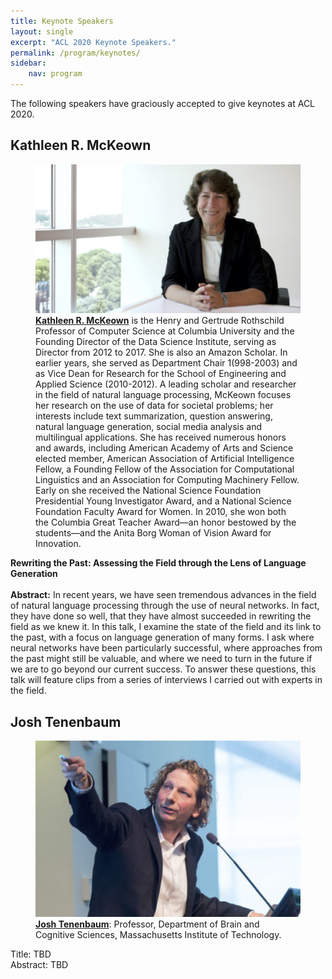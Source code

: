 ```yaml
---
title: Keynote Speakers
layout: single
excerpt: "ACL 2020 Keynote Speakers."
permalink: /program/keynotes/
sidebar: 
    nav: program
---
```


The following speakers have graciously accepted to give keynotes at ACL 2020.

## Kathleen R. McKeown

<figure>
  <a href="http://www1.cs.columbia.edu/~kathy/"><img src="/assets/images/keynotes/kathleen.jpg"></a>
  <figcaption><strong><a href="http://www1.cs.columbia.edu/~kathy/">Kathleen R. McKeown</a></strong> is the Henry and Gertrude Rothschild Professor of Computer Science at Columbia University and the Founding Director of the Data Science Institute, serving as Director from 2012 to 2017. She is also an Amazon Scholar. In earlier years, she served as Department Chair 1(998-2003) and as Vice Dean for Research for the School of Engineering and Applied Science (2010-2012). A leading scholar and researcher in the field of natural language processing, McKeown focuses her research on the use of data for societal problems; her interests include text summarization, question answering, natural language generation, social media analysis and multilingual applications. She has received numerous honors and awards, including American Academy of Arts and Science elected member, American Association of Artificial Intelligence Fellow, a Founding Fellow of the Association for Computational Linguistics and an Association for Computing Machinery Fellow. Early on she received the National Science Foundation Presidential Young Investigator Award, and a National Science Foundation Faculty Award for Women. In 2010, she won both the Columbia Great Teacher Award—an honor bestowed by the students—and the Anita Borg Woman of Vision Award for Innovation.</figcaption>
</figure>
<b>Rewriting the Past: Assessing the Field through the Lens of Language Generation </b> <br/> <br/>
<b>Abstract:</b> In recent years, we have seen tremendous advances in the field of natural language processing through the use of neural networks. In fact, they have done so well, that they have almost succeeded in rewriting the field as we knew it. In this talk, I examine the state of the field and its link to the past, with a focus on language generation of many forms. I ask where neural networks have been particularly successful, where approaches from the past might still be valuable, and where we need to turn in the future if we are to go beyond our current success. To answer these questions, this talk will feature clips from a series of interviews I carried out with experts in the field.

## Josh Tenenbaum
<figure>
  <a href="https://web.mit.edu/cocosci/josh.html"><img src="/assets/images/keynotes/josh.jpg"></a>
  <figcaption><strong><a href="https://web.mit.edu/cocosci/josh.html">Josh Tenenbaum</a></strong>: Professor, Department of Brain and Cognitive Sciences, Massachusetts Institute of Technology.</figcaption>
</figure>

Title: TBD <br/>
Abstract: TBD


